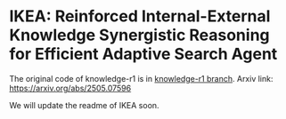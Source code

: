 # IKEA: Reinforced Internal-External Knowledge Synergistic Reasoning for Efficient Adaptive Search Agent

The original code of knowledge-r1 is in [knowledge-r1 branch](https://github.com/hzy312/knowledge-r1/tree/knowledge-r1).
Arxiv link: https://arxiv.org/abs/2505.07596

We will update the readme of IKEA soon.